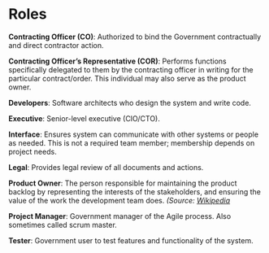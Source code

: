 # Roles

**Contracting Officer (CO)**: Authorized to bind the Government contractually and direct contractor action.

**Contracting Officer’s Representative (COR)**: Performs functions specifically delegated to them by the contracting officer in writing for the particular contract/order. This individual may also serve as the product owner. 

**Developers**: Software architects who design the system and write code.

**Executive**: Senior-level executive (CIO/CTO).

**Interface**: Ensures system can communicate with other systems or people as needed. This is not a required team member; membership depends on project needs.

**Legal**: Provides legal review of all documents and actions.

**Product Owner**: The person responsible for maintaining the product backlog by representing the interests of the stakeholders, and ensuring the value of the work the development team does. *(Source: [Wikipedia](https://en.wikipedia.org/wiki/Scrum_(software_development))*

**Project Manager**: Government manager of the Agile process. Also sometimes called scrum master.

**Tester**: Government user to test features and functionality of the system.
